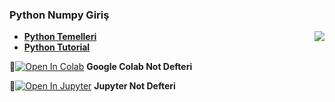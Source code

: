 ### Python Numpy Giriş

<img align="right" src="https://www.101computing.net/wp/wp-content/uploads/python-logo-1.png">

- **[Python Temelleri](https://medium.com/the-renaissance-developer/python-101-the-basics-441136fb7cc3)**
- **[Python Tutorial](https://docs.python.org/3/tutorial/)**

📌[![Open In Colab](https://colab.research.google.com/assets/colab-badge.svg)](https://colab.research.google.com/github/ayyucekizrak/Udemy_DerinOgrenmeyeGiris/blob/master/Python_Numpy_Giris/Python_Numpy_Giris.ipynb) **Google Colab Not Defteri**


📌[![Open In Jupyter](https://github.com/jupyter/notebook/blob/master/docs/resources/icon_32x32.svg)](https://nbviewer.jupyter.org/github/ayyucekizrak/Udemy_DerinOgrenmeyeGiris/blob/master/Python_Numpy_Giris/Python_Numpy_Giris.ipynbb) **Jupyter Not Defteri** 


